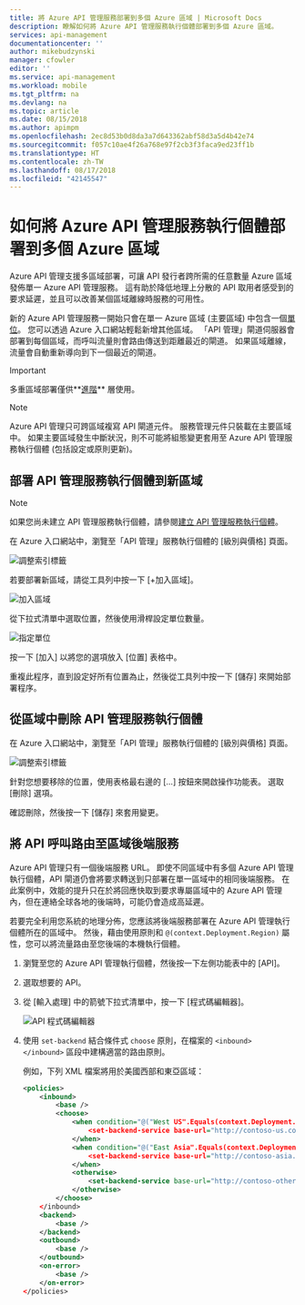 ```yaml
---
title: 將 Azure API 管理服務部署到多個 Azure 區域 | Microsoft Docs
description: 瞭解如何將 Azure API 管理服務執行個體部署到多個 Azure 區域。
services: api-management
documentationcenter: ''
author: mikebudzynski
manager: cfowler
editor: ''
ms.service: api-management
ms.workload: mobile
ms.tgt_pltfrm: na
ms.devlang: na
ms.topic: article
ms.date: 08/15/2018
ms.author: apimpm
ms.openlocfilehash: 2ec8d53b0d8da3a7d643362abf58d3a5d4b42e74
ms.sourcegitcommit: f057c10ae4f26a768e97f2cb3f3faca9ed23ff1b
ms.translationtype: HT
ms.contentlocale: zh-TW
ms.lasthandoff: 08/17/2018
ms.locfileid: "42145547"
---
```

# <a name="how-to-deploy-an-azure-api-management-service-instance-to-multiple-azure-regions"></a>如何將 Azure API 管理服務執行個體部署到多個 Azure 區域

Azure API 管理支援多區域部署，可讓 API 發行者跨所需的任意數量 Azure 區域發佈單一 Azure API 管理服務。 這有助於降低地理上分散的 API 取用者感受到的要求延遲，並且可以改善某個區域離線時服務的可用性。

新的 Azure API 管理服務一開始只會在單一 Azure 區域 (主要區域) 中包含一個[單位][unit]。 您可以透過 Azure 入口網站輕鬆新增其他區域。 「API 管理」閘道伺服器會部署到每個區域，而呼叫流量則會路由傳送到距離最近的閘道。 如果區域離線，流量會自動重新導向到下一個最近的閘道。

> [!IMPORTANT]
> 多重區域部署僅供**[進階][Premium]** 層使用。

> [!NOTE]
> Azure API 管理只可跨區域複寫 API 閘道元件。 服務管理元件只裝載在主要區域中。 如果主要區域發生中斷狀況，則不可能將組態變更套用至 Azure API 管理服務執行個體 (包括設定或原則更新)。

## <a name="add-region"> </a>部署 API 管理服務執行個體到新區域

> [!NOTE]
> 如果您尚未建立 API 管理服務執行個體，請參閱[建立 API 管理服務執行個體][Create an API Management service instance]。

在 Azure 入口網站中，瀏覽至「API 管理」服務執行個體的 [級別與價格] 頁面。 

![調整索引標籤][api-management-scale-service]

若要部署新區域，請從工具列中按一下 [+加入區域]。

![加入區域][api-management-add-region]

從下拉式清單中選取位置，然後使用滑桿設定單位數量。

![指定單位][api-management-select-location-units]

按一下 [加入] 以將您的選項放入 [位置] 表格中。 

重複此程序，直到設定好所有位置為止，然後從工具列中按一下 [儲存] 來開始部署程序。

## <a name="remove-region"> </a>從區域中刪除 API 管理服務執行個體

在 Azure 入口網站中，瀏覽至「API 管理」服務執行個體的 [級別與價格] 頁面。 

![調整索引標籤][api-management-scale-service]

針對您想要移除的位置，使用表格最右邊的 [...] 按鈕來開啟操作功能表。 選取 [刪除] 選項。

確認刪除，然後按一下 [儲存] 來套用變更。

## <a name="route-backend"> </a>將 API 呼叫路由至區域後端服務

Azure API 管理只有一個後端服務 URL。 即使不同區域中有多個 Azure API 管理執行個體，API 閘道仍會將要求轉送到只部署在單一區域中的相同後端服務。 在此案例中，效能的提升只在於將回應快取到要求專屬區域中的 Azure API 管理內，但在連絡全球各地的後端時，可能仍會造成高延遲。

若要完全利用您系統的地理分佈，您應該將後端服務部署在 Azure API 管理執行個體所在的區域中。 然後，藉由使用原則和 `@(context.Deployment.Region)` 屬性，您可以將流量路由至您後端的本機執行個體。

1. 瀏覽至您的 Azure API 管理執行個體，然後按一下左側功能表中的 [API]。
2. 選取想要的 API。
3. 從 [輸入處理] 中的箭號下拉式清單中，按一下 [程式碼編輯器]。

    ![API 程式碼編輯器](./media/api-management-howto-deploy-multi-region/api-management-api-code-editor.png)

4. 使用 `set-backend` 結合條件式 `choose` 原則，在檔案的 `<inbound> </inbound>` 區段中建構適當的路由原則。

    例如，下列 XML 檔案將用於美國西部和東亞區域：

    ```xml
    <policies>
        <inbound>
            <base />
            <choose>
                <when condition="@("West US".Equals(context.Deployment.Region, StringComparison.OrdinalIgnoreCase))">
                    <set-backend-service base-url="http://contoso-us.com/" />
                </when>
                <when condition="@("East Asia".Equals(context.Deployment.Region, StringComparison.OrdinalIgnoreCase))">
                    <set-backend-service base-url="http://contoso-asia.com/" />
                </when>
                <otherwise>
                    <set-backend-service base-url="http://contoso-other.com/" />
                </otherwise>
            </choose>
        </inbound>
        <backend>
            <base />
        </backend>
        <outbound>
            <base />
        </outbound>
        <on-error>
            <base />
        </on-error>
    </policies>
    ```

[api-management-management-console]: ./media/api-management-howto-deploy-multi-region/api-management-management-console.png

[api-management-scale-service]: ./media/api-management-howto-deploy-multi-region/api-management-scale-service.png
[api-management-add-region]: ./media/api-management-howto-deploy-multi-region/api-management-add-region.png
[api-management-select-location-units]: ./media/api-management-howto-deploy-multi-region/api-management-select-location-units.png
[api-management-remove-region]: ./media/api-management-howto-deploy-multi-region/api-management-remove-region.png

[Create an API Management service instance]: get-started-create-service-instance.md
[Get started with Azure API Management]: get-started-create-service-instance.md

[Deploy an API Management service instance to a new region]: #add-region
[Delete an API Management service instance from a region]: #remove-region

[unit]: http://azure.microsoft.com/pricing/details/api-management/
[Premium]: http://azure.microsoft.com/pricing/details/api-management/
